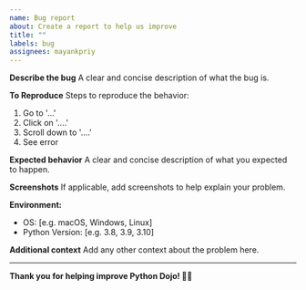 ```yaml
---
name: Bug report
about: Create a report to help us improve
title: ""
labels: bug
assignees: mayankpriy
---
```


**Describe the bug**
A clear and concise description of what the bug is.

**To Reproduce**
Steps to reproduce the behavior:

1. Go to '...'
2. Click on '....'
3. Scroll down to '....'
4. See error

**Expected behavior**
A clear and concise description of what you expected to happen.

**Screenshots**
If applicable, add screenshots to help explain your problem.

**Environment:**

- OS: [e.g. macOS, Windows, Linux]
- Python Version: [e.g. 3.8, 3.9, 3.10]

**Additional context**
Add any other context about the problem here.

---

**Thank you for helping improve Python Dojo! 🐍✨**
